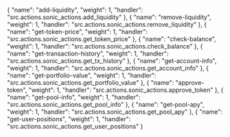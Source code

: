 {
      "name": "add-liquidity", 
      "weight": 1,
      "handler": "src.actions.sonic_actions.add_liquidity"
    },
    {
      "name": "remove-liquidity",
      "weight": 1,
      "handler": "src.actions.sonic_actions.remove_liquidity"
    },
    {
      "name": "get-token-price",
      "weight": 1,
      "handler": "src.actions.sonic_actions.get_token_price"
    },
    {
      "name": "check-balance",
      "weight": 1,
      "handler": "src.actions.sonic_actions.check_balance"
    },
    {
      "name": "get-transaction-history",
      "weight": 1,
      "handler": "src.actions.sonic_actions.get_tx_history"
    },
    {
      "name": "get-account-info",
      "weight": 1,
      "handler": "src.actions.sonic_actions.get_account_info"
    },
    {
      "name": "get-portfolio-value",
      "weight": 1,
      "handler": "src.actions.sonic_actions.get_portfolio_value"
    },
    {
      "name": "approve-token",
      "weight": 1,
      "handler": "src.actions.sonic_actions.approve_token"
    },
    {
      "name": "get-pool-info",
      "weight": 1,
      "handler": "src.actions.sonic_actions.get_pool_info"
    },
    {
      "name": "get-pool-apy",
      "weight": 1,
      "handler": "src.actions.sonic_actions.get_pool_apy"
    },
    {
      "name": "get-user-positions",
      "weight": 1,
      "handler": "src.actions.sonic_actions.get_user_positions"
    }